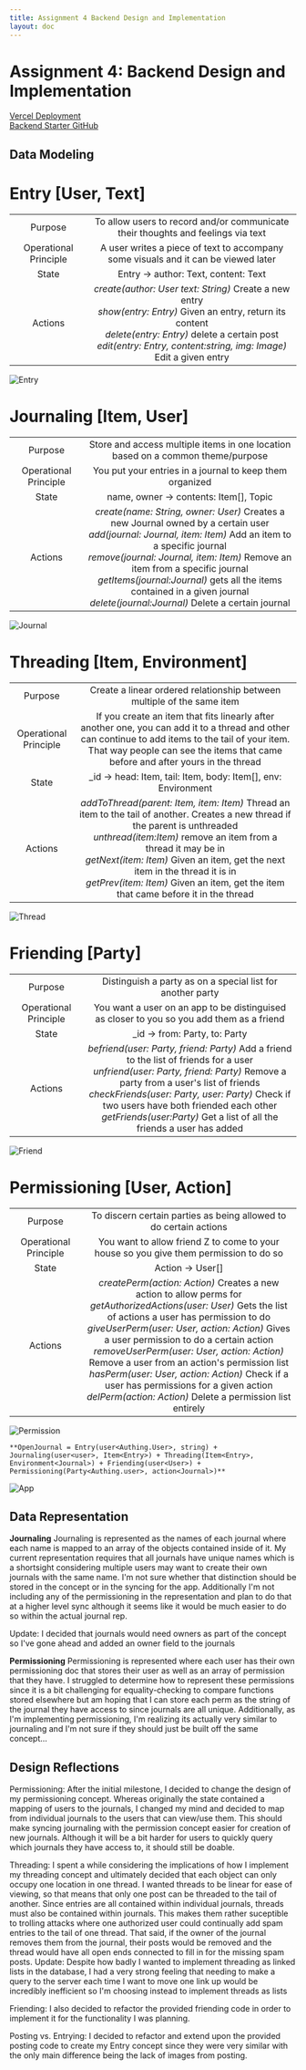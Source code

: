 ```yaml
---
title: Assignment 4 Backend Design and Implementation
layout: doc
---
```


# Assignment 4: Backend Design and Implementation

<a href="https://104-backend-starter-bu3vvith4-bens-projects-7aa61185.vercel.app/">Vercel Deployment</a><br>
<a href="https://github.com/therealnalm/104-backend-starter">Backend Starter GitHub</a>

## Data Modeling

# Entry \[User, Text]

|                       |                                                                                                                                                                                                                                             |
| :-------------------: | :-----------------------------------------------------------------------------------------------------------------------------------------------------------------------------------------------------------------------------------------: |
|        Purpose        |                                                                              To allow users to record and/or communicate their thoughts and feelings via text                                                                               |
| Operational Principle |                                                                             A user writes a piece of text to accompany some visuals and it can be viewed later                                                                              |
|         State         |                                                                                                    Entry -> author: Text, content: Text                                                                                                     |
|        Actions        | _create(author: User text: String)_ Create a new entry<br> _show(entry: Entry)_ Given an entry, return its content<br> _delete(entry: Entry)_ delete a certain post<br> _edit(entry: Entry, content:string, img: Image)_ Edit a given entry |

![Entry](../../assets/images/EntryModel.jpg)

# Journaling \[Item, User]

|                       |                                                                                                                                                                                                                                                                                                                                                                                        |
| :-------------------: | :------------------------------------------------------------------------------------------------------------------------------------------------------------------------------------------------------------------------------------------------------------------------------------------------------------------------------------------------------------------------------------: |
|        Purpose        |                                                                                                                                                    Store and access multiple items in one location based on a common theme/purpose                                                                                                                                                     |
| Operational Principle |                                                                                                                                                                You put your entries in a journal to keep them organized                                                                                                                                                                |
|         State         |                                                                                                                                                                         name, owner -> contents: Item[], Topic                                                                                                                                                                         |
|        Actions        | _create(name: String, owner: User)_ Creates a new Journal owned by a certain user<br> _add(journal: Journal, item: Item)_ Add an item to a specific journal <br> _remove(journal: Journal, item: Item)_ Remove an item from a specific journal<br> _getItems(journal:Journal)_ gets all the items contained in a given journal <br> _delete(journal:Journal)_ Delete a certain journal |

![Journal](../../assets/images/JournalModel.jpg)

# Threading \[Item, Environment]

|                       |                                                                                                                                                                                                                                                                                                                                                                                |
| :-------------------: | :----------------------------------------------------------------------------------------------------------------------------------------------------------------------------------------------------------------------------------------------------------------------------------------------------------------------------------------------------------------------------: |
|        Purpose        |                                                                                                                                                     Create a linear ordered relationship between multiple of the same item                                                                                                                                                     |
| Operational Principle |                                                                     If you create an item that fits linearly after another one, you can add it to a thread and other can continue to add items to the tail of your item. That way people can see the items that came before and after yours in the thread                                                                      |
|         State         |                                                                                                                                                        \_id -> head: Item, tail: Item, body: Item\[], env: Environment                                                                                                                                                         |
|        Actions        | _addToThread(parent: Item, item: Item)_ Thread an item to the tail of another. Creates a new thread if the parent is unthreaded<br> _unthread(item:Item)_ remove an item from a thread it may be in <br> _getNext(item: Item)_ Given an item, get the next item in the thread it is in<br> _getPrev(item: Item)_ Given an item, get the item that came before it in the thread |

![Thread](../../assets/images/ThreadModel.jpg)

# Friending \[Party]

|                       |                                                                                                                                                                                                                                                                                                                                                          |
| :-------------------: | :------------------------------------------------------------------------------------------------------------------------------------------------------------------------------------------------------------------------------------------------------------------------------------------------------------------------------------------------------: |
|        Purpose        |                                                                                                                                                Distinguish a party as on a special list for another party                                                                                                                                                |
| Operational Principle |                                                                                                                                You want a user on an app to be distinguised as closer to you so you add them as a friend                                                                                                                                 |
|         State         |                                                                                                                                                              \_id -> from: Party, to: Party                                                                                                                                                              |
|        Actions        | _befriend(user: Party, friend: Party)_ Add a friend to the list of friends for a user<br> _unfriend(user: Party, friend: Party)_ Remove a party from a user's list of friends <br> _checkFriends(user: Party, user: Party)_ Check if two users have both friended each other <br>_getFriends(user:Party)_ Get a list of all the friends a user has added |

![Friend](../../assets/images/FriendModel.jpg)

# Permissioning \[User, Action]

|                       |                                                                                                                                                                                                                                                                                                                                                                                                                                                                                                                               |
| :-------------------: | :---------------------------------------------------------------------------------------------------------------------------------------------------------------------------------------------------------------------------------------------------------------------------------------------------------------------------------------------------------------------------------------------------------------------------------------------------------------------------------------------------------------------------: |
|        Purpose        |                                                                                                                                                                                                                               To discern certain parties as being allowed to do certain actions                                                                                                                                                                                                                               |
| Operational Principle |                                                                                                                                                                                                                     You want to allow friend Z to come to your house so you give them permission to do so                                                                                                                                                                                                                     |
|         State         |                                                                                                                                                                                                                                                       Action -> User\[]                                                                                                                                                                                                                                                       |
|        Actions        | _createPerm(action: Action)_ Creates a new action to allow perms for<br> _getAuthorizedActions(user: User)_ Gets the list of actions a user has permission to do <br> _giveUserPerm(user: User, action: Action)_ Gives a user permission to do a certain action <br> _removeUserPerm(user: User, action: Action)_ Remove a user from an action's permission list<br> _hasPerm(user: User, action: Action)_ Check if a user has permissions for a given action<br> _delPerm(action: Action)_ Delete a permission list entirely |

![Permission](../../assets/images/PermissionModel.jpg)

    **OpenJournal = Entry(user<Authing.User>, string) + Journaling(user<user>, Item<Entry>) + Threading(Item<Entry>, Environment<Journal>) + Friending(user<User>) + Permissioning(Party<Authing.user>, action<Journal>)**

![App](../../assets/images/appModel.jpg)

## Data Representation

**Journaling**
Journaling is represented as the names of each journal where each name is mapped to an array of the objects contained inside of it. My current representation requires that all journals have unique names which is a shortsight considering multiple users may want to create their own journals with the same name. I'm not sure whether that distinction should be stored in the concept or in the syncing for the app. Additionally I'm not including any of the permissioning in the representation and plan to do that at a higher level sync although it seems like it would be much easier to do so within the actual journal rep.

Update: I decided that journals would need owners as part of the concept so I've gone ahead and added an owner field to the journals

**Permissioning**
Permissioning is represented where each user has their own permissioning doc that stores their user as well as an array of permission that they have. I struggled to determine how to represent these permissions since it is a bit challenging for equality-checking to compare functions stored elsewhere but am hoping that I can store each perm as the string of the journal they have access to since journals are all unique. Additionally, as I'm implementing permissioning, I'm realizing its actually very similar to journaling and I'm not sure if they should just be built off the same concept...

## Design Reflections

Permissioning: After the initial milestone, I decided to change the design of my permissioning concept. Whereas originally the state contained a mapping of users to the journals, I changed my mind and decided to map from individual journals to the users that can view/use them. This should make syncing journaling with the permission concept easier for creation of new journals. Although it will be a bit harder for users to quickly query which journals they have access to, it should still be doable.

Threading: I spent a while considering the implications of how I implement my threading concept and ultimately decided that each object can only occupy one location in one thread. I wanted threads to be linear for ease of viewing, so that means that only one post can be threaded to the tail of another. Since entries are all contained within individual journals, threads must also be contained within journals. This makes them rather suceptible to trolling attacks where one authorized user could continually add spam entries to the tail of one thread. That said, if the owner of the journal removes them from the journal, their posts would be removed and the thread would have all open ends connected to fill in for the missing spam posts. Update: Despite how badly I wanted to implement threading as linked lists in the database, I had a very strong feeling that needing to make a query to the server each time I want to move one link up would be incredibly inefficient so I'm choosing instead to implement threads as lists

Friending: I also decided to refactor the provided friending code in order to implement it for the functionality I was planning.

Posting vs. Entrying: I decided to refactor and extend upon the provided posting code to create my Entry concept since they were very similar with the only main difference being the lack of images from posting.
